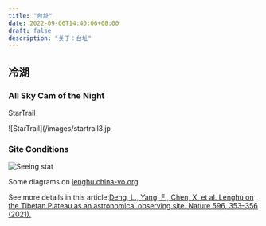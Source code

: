 ```yaml
---
title: "台址"
date: 2022-09-06T14:40:06+08:00
draft: false
description: "关于：台址"
---
```


## 冷湖

### All Sky Cam of the Night

StarTrail

![StarTrail](/images/startrail3.jp

### Site Conditions

![Seeing stat](/images/seeing.png)

Some diagrams on [lenghu.china-vo.org](http://lenghu.china-vo.org/)

See more details in this article:[Deng, L., Yang, F., Chen, X. et al. Lenghu on the Tibetan Plateau as an astronomical observing site. Nature 596, 353–356 (2021).](https://doi.org/10.1038/s41586-021-03711-z)